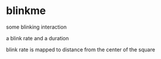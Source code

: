 # blinkme

some blinking interaction

a blink rate and a duration

blink rate is mapped to distance from the center of the square
